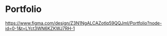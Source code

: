 # Portfolio

https://www.figma.com/design/Z3N1NgALCAZotlq59QQJmI/Portfolio?node-id=0-1&t=LYct3WN6KZKWJ7RH-1
